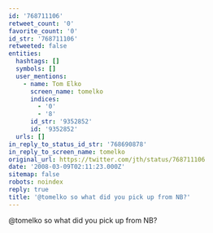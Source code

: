 ```yaml
---
id: '768711106'
retweet_count: '0'
favorite_count: '0'
id_str: '768711106'
retweeted: false
entities:
  hashtags: []
  symbols: []
  user_mentions:
    - name: Tom Elko
      screen_name: tomelko
      indices:
        - '0'
        - '8'
      id_str: '9352852'
      id: '9352852'
  urls: []
in_reply_to_status_id_str: '768690878'
in_reply_to_screen_name: tomelko
original_url: https://twitter.com/jth/status/768711106
date: '2008-03-09T02:11:23.000Z'
sitemap: false
robots: noindex
reply: true
title: '@tomelko so what did you pick up from NB?'
---
```


@tomelko so what did you pick up from NB?